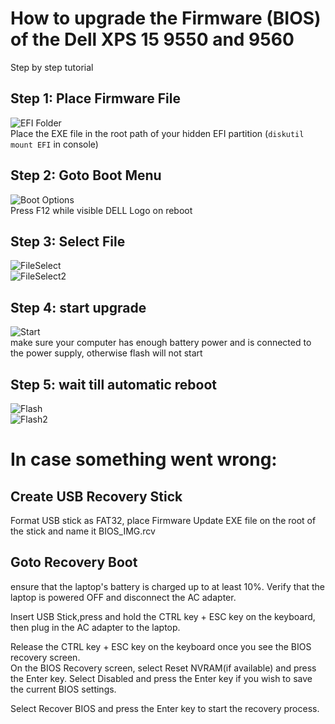 # How to upgrade the Firmware (BIOS) of the Dell XPS 15 9550 and 9560
Step by step tutorial

## Step 1: Place Firmware File
![EFI Folder](BIOS/pictures/place_exe.png "Place EXE in EFI")  
Place the EXE file in the root path of your hidden EFI partition (`diskutil mount EFI` in console)

## Step 2: Goto Boot Menu
![Boot Options](BIOS/pictures/flash_select.jpg "Menu in F12")  
Press F12 while visible DELL Logo on reboot

## Step 3: Select File
![FileSelect](BIOS/pictures/init.jpg "Init")  
![FileSelect2](BIOS/pictures/file_select.jpg "File Select")

## Step 4: start upgrade
![Start](BIOS/pictures/start.jpg "Start Flash")  
make sure your computer has enough battery power and is connected to the power supply, otherwise flash will not start

## Step 5: wait till automatic reboot
![Flash](BIOS/pictures/flash_running.jpg "Running")  
![Flash2](BIOS/pictures/flash_fin.jpg "Finish")

# In case something went wrong:
## Create USB Recovery Stick
Format USB stick as FAT32, place Firmware Update EXE file on the root of the stick and name it BIOS_IMG.rcv  

## Goto Recovery Boot
ensure that the laptop's battery is charged up to at least 10%. Verify that the laptop is powered OFF and disconnect the AC adapter.  
  
Insert USB Stick,press and hold the CTRL key + ESC key on the keyboard, then plug in the AC adapter to the laptop.  
  
Release the CTRL key + ESC key on the keyboard once you see the BIOS recovery screen.  
On the BIOS Recovery screen, select Reset NVRAM(if available) and press the Enter key. Select Disabled and press the Enter key if you wish to save the current BIOS settings.  
  
Select Recover BIOS and press the Enter key to start the recovery process.  